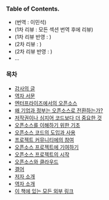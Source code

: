 ﻿### Table of Contents.

* (번역 : 이민석)
* (1차 리뷰 : 모든 섹션 번역 후에 리뷰)
* (1차 리뷰 반영 : )
* (2차 리뷰 : )
* (2차 리뷰 반영 : )
* ...

### 목차

* [감사의 글](00-acknowledgments.md)
* [역자 서문](01-preface.md)
* [엔터프라이즈에서의 오픈소스](03-open-source-in-the-enteprise.md)
* [왜 기업과 정부는 오픈소스로 전환하는가?](04-why-are-companies-and-governments-turning-to-open-source.md)
* [저작권이나 심지어 코드보다 더 중요한 것](05-more-than-a-license-or-even-code.md)
* [오픈소스를 이해하기 위한 기초](06-groundworks-for-understanding-open-source.md)
* [오픈소스 코드의 도입과 사용](07-adopting-and-using-open-source-code.md)
* [프로젝트 커뮤니티에의 참여](08-participating-in-a-projects-community.md)
* [오픈소스 프로젝트에 기여하기](09-contributing-to-open-source-project.md)
* [오픈소스 프로젝트의 시작](10-launching-an-open-source-project.md)
* [오픈소스와 클라우드](11-open-source-and-the-cloud.md)
* [결어](12-conclusion.md)
* [저자 소개](13-about-authors.md)
* [역자 소개](14-translators.md)
* [이 책에 있는 모든 외부 링크](15-links.md)
